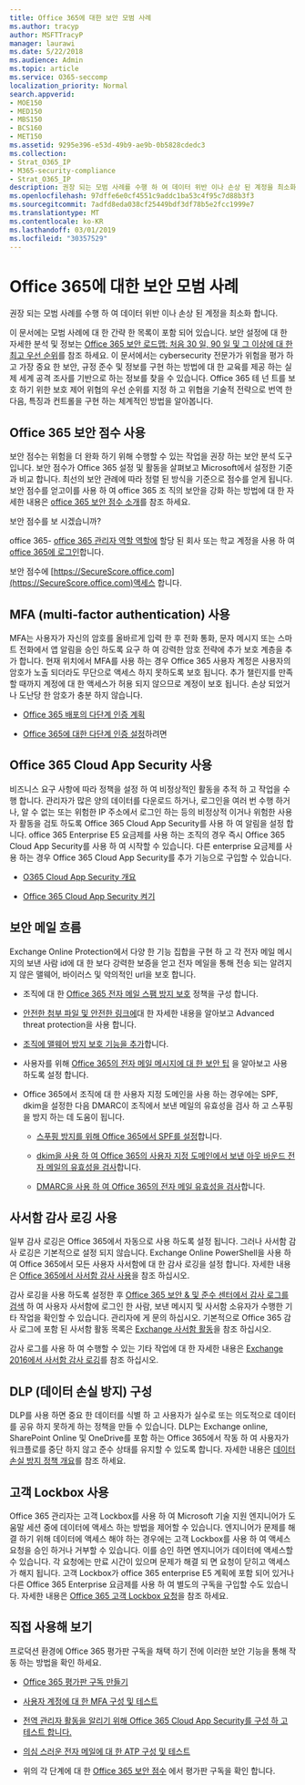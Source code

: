 ```yaml
---
title: Office 365에 대한 보안 모범 사례
ms.author: tracyp
author: MSFTTracyP
manager: laurawi
ms.date: 5/22/2018
ms.audience: Admin
ms.topic: article
ms.service: O365-seccomp
localization_priority: Normal
search.appverid:
- MOE150
- MED150
- MBS150
- BCS160
- MET150
ms.assetid: 9295e396-e53d-49b9-ae9b-0b5828cdedc3
ms.collection:
- Strat_O365_IP
- M365-security-compliance
- Strat_O365_IP
description: 권장 되는 모범 사례를 수행 하 여 데이터 위반 이나 손상 된 계정을 최소화 합니다.
ms.openlocfilehash: 97dffe6e0cf4551c9addc1ba53c4f95c7d88b3f3
ms.sourcegitcommit: 7adfd8eda038cf25449bdf3df78b5e2fcc1999e7
ms.translationtype: MT
ms.contentlocale: ko-KR
ms.lasthandoff: 03/01/2019
ms.locfileid: "30357529"
---
```

# <a name="security-best-practices-for-office-365"></a>Office 365에 대한 보안 모범 사례

권장 되는 모범 사례를 수행 하 여 데이터 위반 이나 손상 된 계정을 최소화 합니다.
  
이 문서에는 모범 사례에 대 한 간략 한 목록이 포함 되어 있습니다. 보안 설정에 대 한 자세한 분석 및 정보는 [Office 365 보안 로드맵: 처음 30 일, 90 일 및 그 이상에 대 한 최고 우선 순위](security-roadmap.md)를 참조 하세요. 이 문서에서는 cybersecurity 전문가가 위험을 평가 하 고 가장 중요 한 보안, 규정 준수 및 정보를 구현 하는 방법에 대 한 교육를 제공 하는 실제 세계 공격 조사를 기반으로 하는 정보를 찾을 수 있습니다. Office 365 테 넌 트를 보호 하기 위한 보호 제어 위협의 우선 순위를 지정 하 고 위협을 기술적 전략으로 번역 한 다음, 특징과 컨트롤을 구현 하는 체계적인 방법을 알아봅니다.
  
## <a name="use-office-365-secure-score"></a>Office 365 보안 점수 사용

보안 점수는 위험을 더 완화 하기 위해 수행할 수 있는 작업을 권장 하는 보안 분석 도구입니다. 보안 점수가 Office 365 설정 및 활동을 살펴보고 Microsoft에서 설정한 기준과 비교 합니다. 최선의 보안 관례에 따라 정렬 된 방식을 기준으로 점수를 얻게 됩니다. 보안 점수를 얻고이를 사용 하 여 office 365 조 직의 보안을 강화 하는 방법에 대 한 자세한 내용은 [office 365 보안 점수 소개](office-365-secure-score.md)를 참조 하세요.
  
보안 점수를 보 시겠습니까?
  
office 365- [office 365 관리자 역할 역할에](https://support.office.com/article/da585eea-f576-4f55-a1e0-87090b6aaa9d) 할당 된 회사 또는 학교 계정을 사용 하 여 [office 365에 로그인](https://www.office.com/signin)합니다.
  
보안 점수에 [https://SecureScore.office.com](https://SecureScore.office.com)액세스 합니다.
  
## <a name="use-multi-factor-authentication-mfa"></a>MFA (multi-factor authentication) 사용

MFA는 사용자가 자신의 암호를 올바르게 입력 한 후 전화 통화, 문자 메시지 또는 스마트 전화에서 앱 알림을 승인 하도록 요구 하 여 강력한 암호 전략에 추가 보호 계층을 추가 합니다. 현재 위치에서 MFA를 사용 하는 경우 Office 365 사용자 계정은 사용자의 암호가 노출 되더라도 무단으로 액세스 하지 못하도록 보호 됩니다. 추가 챌린지를 만족할 때까지 계정에 대 한 액세스가 허용 되지 않으므로 계정이 보호 됩니다. 손상 되었거나 도난당 한 암호가 충분 하지 않습니다.
  
- [Office 365 배포의 다단계 인증 계획](https://support.office.com/article/043807b2-21db-4d5c-b430-c8a6dee0e6ba)

- [Office 365에 대한 다단계 인증 설정](https://support.office.com/article/8f0454b2-f51a-4d9c-bcde-2c48e41621c6)하려면

## <a name="use-office-365-cloud-app-security"></a>Office 365 Cloud App Security 사용

비즈니스 요구 사항에 따라 정책을 설정 하 여 비정상적인 활동을 추적 하 고 작업을 수행 합니다. 관리자가 많은 양의 데이터를 다운로드 하거나, 로그인을 여러 번 수행 하거나, 알 수 없는 또는 위험한 IP 주소에서 로그인 하는 등의 비정상적 이거나 위험한 사용자 활동을 검토 하도록 Office 365 Cloud App Security를 사용 하 여 알림을 설정 합니다. office 365 Enterprise E5 요금제를 사용 하는 조직의 경우 즉시 Office 365 Cloud App Security를 사용 하 여 시작할 수 있습니다. 다른 enterprise 요금제를 사용 하는 경우 Office 365 Cloud App Security를 추가 기능으로 구입할 수 있습니다.
  
- [O365 Cloud App Security 개요](office-365-cas-overview.md)

- [Office 365 Cloud App Security 켜기](turn-on-office-365-cas.md)

## <a name="secure-mail-flow"></a>보안 메일 흐름

Exchange Online Protection에서 다양 한 기능 집합을 구현 하 고 각 전자 메일 메시지의 보낸 사람 id에 대 한 보다 강력한 보증을 얻고 전자 메일을 통해 전송 되는 알려지지 않은 맬웨어, 바이러스 및 악의적인 url을 보호 합니다.
  
- 조직에 대 한 [Office 365 전자 메일 스팸 방지 보호](anti-spam-protection.md) 정책을 구성 합니다.

- [안전한 첨부 파일 및 안전한 링크에](https://technet.microsoft.com/library/mt148491.aspx)대 한 자세한 내용을 알아보고 Advanced threat protection을 사용 합니다.

- [조직에 맬웨어 방지 보호 기능을 추가](https://technet.microsoft.com/en-us/library/jj200669%28v=exchg.150%29.aspx)합니다.

- 사용자를 위해 [Office 365의 전자 메일 메시지에 대 한 보안 팁](safety-tips-in-office-365.md) 을 알아보고 사용 하도록 설정 합니다.

- Office 365에서 조직에 대 한 사용자 지정 도메인을 사용 하는 경우에는 SPF, dkim을 설정한 다음 DMARC이 조직에서 보낸 메일의 유효성을 검사 하 고 스푸핑을 방지 하는 데 도움이 됩니다.

  - [스푸핑 방지를 위해 Office 365에서 SPF를 설정](https://docs.microsoft.com/office365/SecurityCompliance/set-up-spf-in-office-365-to-help-prevent-spoofing)합니다.

  - [dkim을 사용 하 여 Office 365의 사용자 지정 도메인에서 보낸 아웃 바운드 전자 메일의 유효성을 검사](https://docs.microsoft.com/office365/SecurityCompliance/set-up-spf-in-office-365-to-help-prevent-spoofing)합니다.

  - [DMARC을 사용 하 여 Office 365의 전자 메일 유효성을 검사](https://technet.microsoft.com/library/mt734386%28v=exchg.150%29.aspx)합니다.

## <a name="enable-mailbox-audit-logging"></a>사서함 감사 로깅 사용

일부 감사 로깅은 Office 365에서 자동으로 사용 하도록 설정 됩니다. 그러나 사서함 감사 로깅은 기본적으로 설정 되지 않습니다. Exchange Online PowerShell을 사용 하 여 Office 365에서 모든 사용자 사서함에 대 한 감사 로깅을 설정 합니다. 자세한 내용은 [Office 365에서 사서함 감사 사용](https://go.microsoft.com/fwlink/p/?LinkID=626109)을 참조 하십시오.
  
감사 로깅을 사용 하도록 설정한 후 [Office 365 보안 &amp; 및 준수 센터에서 감사 로그를 검색](search-the-audit-log-in-security-and-compliance.md) 하 여 사용자 사서함에 로그인 한 사람, 보낸 메시지 및 사서함 소유자가 수행한 기타 작업을 확인할 수 있습니다. 관리자에 게 문의 하십시오. 기본적으로 Office 365 감사 로그에 포함 된 사서함 활동 목록은 [Exchange 사서함 활동](search-the-audit-log-in-security-and-compliance.md#exchange-mailbox-activities)을 참조 하십시오.
  
감사 로그를 사용 하 여 수행할 수 있는 기타 작업에 대 한 자세한 내용은 [Exchange 2016에서 사서함 감사 로깅](https://technet.microsoft.com/en-us/library/ff459237%28v=exchg.160%29.aspx)를 참조 하십시오.
  
## <a name="configure-data-loss-prevention-dlp"></a>DLP (데이터 손실 방지) 구성

DLP를 사용 하면 중요 한 데이터를 식별 하 고 사용자가 실수로 또는 의도적으로 데이터를 공유 하지 못하게 하는 정책을 만들 수 있습니다. DLP는 Exchange online, SharePoint Online 및 OneDrive를 포함 하는 Office 365에서 작동 하 여 사용자가 워크플로를 중단 하지 않고 준수 상태를 유지할 수 있도록 합니다. 자세한 내용은 [데이터 손실 방지 정책 개요](data-loss-prevention-policies.md)를 참조 하세요.
  
## <a name="use-customer-lockbox"></a>고객 Lockbox 사용

Office 365 관리자는 고객 Lockbox를 사용 하 여 Microsoft 기술 지원 엔지니어가 도움말 세션 중에 데이터에 액세스 하는 방법을 제어할 수 있습니다. 엔지니어가 문제를 해결 하기 위해 데이터에 액세스 해야 하는 경우에는 고객 Lockbox를 사용 하 여 액세스 요청을 승인 하거나 거부할 수 있습니다. 이를 승인 하면 엔지니어가 데이터에 액세스할 수 있습니다. 각 요청에는 만료 시간이 있으며 문제가 해결 되 면 요청이 닫히고 액세스가 해지 됩니다. 고객 Lockbox가 office 365 enterprise E5 계획에 포함 되어 있거나 다른 Office 365 Enterprise 요금제를 사용 하 여 별도의 구독을 구입할 수도 있습니다. 자세한 내용은 [Office 365 고객 Lockbox 요청](https://support.office.com/article/36f9cdd1-e64c-421b-a7e4-4a54d16440a2)을 참조 하세요.
  
## <a name="try-it-yourself"></a>직접 사용해 보기
<a name="SecureScore"> </a>

프로덕션 환경에 Office 365 평가판 구독을 채택 하기 전에 이러한 보안 기능을 통해 작동 하는 방법을 확인 하세요.
  
- [Office 365 평가판 구독 만들기](https://technet.microsoft.com/library/mt736406.aspx)

- [사용자 계정에 대 한 MFA 구성 및 테스트](https://technet.microsoft.com/library/mt492459.aspx)

- [전역 관리자 활동을 알리기 위해 Office 365 Cloud App Security를 구성 하 고 테스트 합니다.](https://technet.microsoft.com/library/mt757250.aspx)

- [의심 스러운 전자 메일에 대 한 ATP 구성 및 테스트](https://technet.microsoft.com/library/mt490479.aspx)

- 위의 각 단계에 대 한 [Office 365 보안 점수](https://securescore.office.com/) 에서 평가판 구독을 확인 합니다.